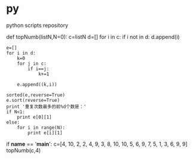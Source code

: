 # py
python scripts repository

def topNumb(listN,N=0):
    c=listN
    d=[]
    for i in c:
        if i not in d:
            d.append(i)
            
    e=[]
    for i in d:
        k=0
        for j in c:
            if i==j:
                k+=1
                
        e.append((k,i))
    
    sorted(e,reverse=True)
    e.sort(reverse=True)
    print '重复次数最多的前%d个数是：'
    if N<1:
        print e[0][1]
    else:
        for i in range(N):
            print e[i][1]
if __name__ == '__main__':
    c=[4, 10, 2, 2, 4, 9, 3, 8, 10, 10, 5, 6, 9, 7, 5, 1, 3, 6, 9, 9]
    topNumb(c,4)
